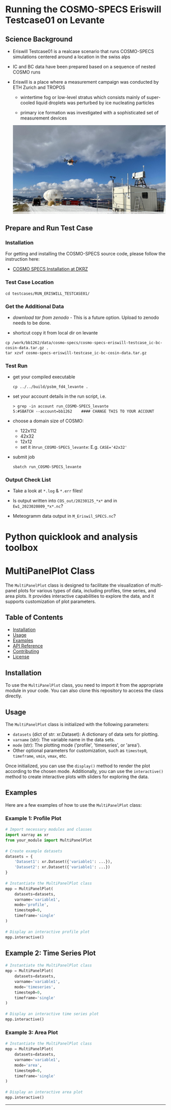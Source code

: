 
# Running the COSMO-SPECS Eriswill Testcase01 on Levante

## Science Background


* Eriswill Testcase01 is a realcase scenario that runs COSMO-SPECS simulations centered around a location in the swiss alps

* IC and BC data have been prepared based on a sequence of nested COSMO runs

* Eriswill is a place where a measurement campaign was conducted by ETH Zurich and TROPOS 
    
    * wintertime fog or low-level stratus which consists mainly of super-cooled liquid droplets was perturbed by ice nucleating particles

    * primary ice formation was investigated with a sophisticated set of measurement devices   

    ![](images/cloudlab.png)



## Prepare and Run Test Case

### Installation
For getting and installing the COSMO-SPECS source code, please follow the instruction here: 
- [COSMO SPECS Installation at DKRZ](../../docs/Installation-at-DKRZ.md)

### Test Case Location

```
cd testcases/RUN_ERISWILL_TESTCASE01/
```

### Get the Additional Data

* *download tar from zenodo* - This is a future option. Upload to zenodo needs to be done.

* shortcut copy it from local dir on levante

```
cp /work/bb1262/data/cosmo-specs/cosmo-specs-eriswill-testcase_ic-bc-cosin-data.tar.gz .
tar xzvf cosmo-specs-eriswill-testcase_ic-bc-cosin-data.tar.gz
```

### Test Run

* get your compiled executable
    ```
    cp ../../build/psbm_fd4_levante .
    ```
* set your account details in the run script, i.e.

    ```
    > grep -in account run_COSMO-SPECS_levante 
    5:#SBATCH --account=bb1262    #### CHANGE THIS TO YOUR ACCOUNT
    ```
* choose a domain size of COSMO:
  * 122x112
  * 42x32
  * 12x12 
  * set it in`run_COSMO-SPECS_levante`: E.g. `CASE='42x32'`
* submit job
    ```
    sbatch run_COSMO-SPECS_levante
    ```

### Output Check List

* Take a look at `*.log` & `*.err` files!

* Is output written into `COS_out/20230125_*x*` and in `Ew1_2023020809_*x*.nc`? 

* Meteogramm data output in `M_Eriswil_SPECS.nc`?


# Python quicklook and analysis toolbox

# MultiPanelPlot Class

The `MultiPanelPlot` class is designed to facilitate the visualization of multi-panel plots for various types of data, including profiles, time series, and area plots. It provides interactive capabilities to explore the data, and it supports customization of plot parameters.

## Table of Contents

- [Installation](#installation)
- [Usage](#usage)
- [Examples](#examples)
- [API Reference](#api-reference)
- [Contributing](#contributing)
- [License](#license)

## Installation

To use the `MultiPanelPlot` class, you need to import it from the appropriate module in your code. You can also clone this repository to access the class directly.

## Usage

The `MultiPanelPlot` class is initialized with the following parameters:

- `datasets` (dict of str: xr.Dataset): A dictionary of data sets for plotting.
- `varname` (str): The variable name in the data sets.
- `mode` (str): The plotting mode ('profile', 'timeseries', or 'area').
- Other optional parameters for customization, such as `timestep0`, `timeframe`, `vmin`, `vmax`, etc.

Once initialized, you can use the `display()` method to render the plot according to the chosen mode. Additionally, you can use the `interactive()` method to create interactive plots with sliders for exploring the data.

## Examples

Here are a few examples of how to use the `MultiPanelPlot` class:

### Example 1: Profile Plot

```python
# Import necessary modules and classes
import xarray as xr
from your_module import MultiPanelPlot

# Create example datasets
datasets = {
    'Dataset1': xr.Dataset({'variable1': ...}),
    'Dataset2': xr.Dataset({'variable1': ...})
}

# Instantiate the MultiPanelPlot class
mpp = MultiPanelPlot(
    datasets=datasets,
    varname='variable1',
    mode='profile',
    timestep0=0,
    timeframe='single'
)

# Display an interactive profile plot
mpp.interactive()
```

## Example 2: Time Series Plot

```python
# Instantiate the MultiPanelPlot class
mpp = MultiPanelPlot(
    datasets=datasets,
    varname='variable1',
    mode='timeseries',
    timestep0=0,
    timeframe='single'
)

# Display an interactive time series plot
mpp.interactive()
```

### Example 3: Area Plot

```python
# Instantiate the MultiPanelPlot class
mpp = MultiPanelPlot(
    datasets=datasets,
    varname='variable1',
    mode='area',
    timestep0=0,
    timeframe='single'
)

# Display an interactive area plot
mpp.interactive()
```

---

